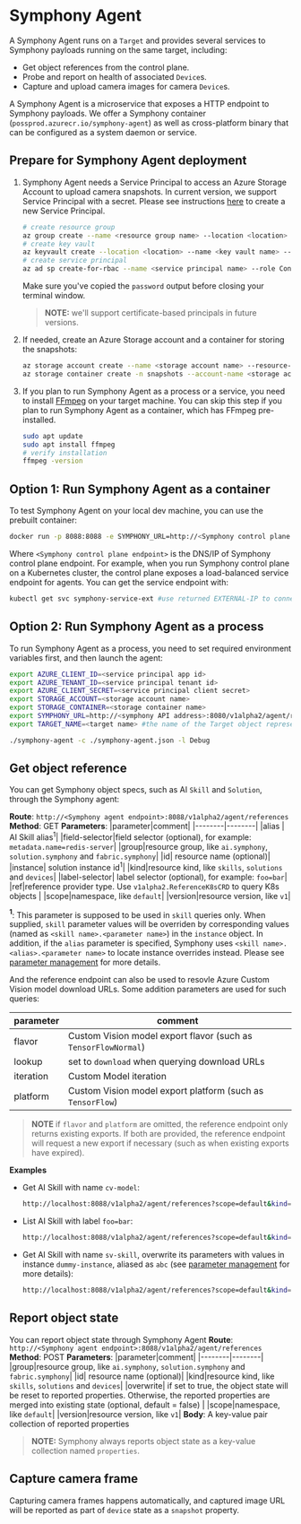 # Symphony Agent

A Symphony Agent runs on a ```Target``` and provides several services to Symphony payloads running on the same target, including:
* Get object references from the control plane.
* Probe and report on health of associated ```Device```s.
* Capture and upload camera images for camera ```Device```s.

A Symphony Agent is a microservice that exposes a HTTP endpoint to Symphony payloads. We offer a Symphony container (```possprod.azurecr.io/symphony-agent```) as well as cross-platform binary that can be configured as a system daemon or service.
## Prepare for Symphony Agent deployment
1. Symphony Agent needs a Service Principal to access an Azure Storage Account to upload camera snapshots. In current version, we support Service Principal with a secret. Please see instructions [here](https://docs.microsoft.com/en-us/azure/developer/go/azure-sdk-authentication-service-principal?tabs=azure-cli#service-principal-secret) to create a new Service Principal.
    ```bash
    # create resource group
    az group create --name <resource group name> --location <location> 
    # create key vault
    az keyvault create --location <location> --name <key vault name> --resource-group <resource group name>
    # create service principal
    az ad sp create-for-rbac --name <service principal name> --role Contributor --scope /subscriptions/<subscription id>/resourceGroups/<resource group name>
    ```
    Make sure you've copied the ```password``` output before closing your terminal window. 

    > **NOTE:** we'll support certificate-based principals in future versions.
2. If needed, create an Azure Storage account and a container for storing the snapshots:
    ```bash
    az storage account create --name <storage account name> --resource-group <resource group name> --location <location> --sku Standard_LRS
    az storage container create -n snapshots --account-name <storage account name>
    ```
3. If you plan to run Symphony Agent as a process or a service, you need to install [FFmpeg](https://ffmpeg.org/) on your target machine. You can skip this step if you plan to run Symphony Agent as a container, which has FFmpeg pre-installed.
    ```bash
    sudo apt update
    sudo apt install ffmpeg
    # verify installation
    ffmpeg -version
    ```
## Option 1: Run Symphony Agent as a container
To test Symphony Agent on your local dev machine, you can use the prebuilt container:

```bash
docker run -p 8088:8088 -e SYMPHONY_URL=http://<Symphony control plane endpoint>:8080/v1alpha2/agent/references -e AZURE_CLIENT_ID=<service principal app id> -e AZURE_TENANT_ID=<service principal tenant id> -e AZURE_CLIENT_SECRET=<service principal client secret> -e STORAGE_ACCOUNT=<storage account name> -e STORAGE_CONTAINER=<storage container name> -e TARGET_NAME=<target name> hbai/symphony-agent:0.1.26
```
Where `<Symphony control plane endpoint>` is the DNS/IP of Symphony control plane endpoint. For example, when you run Symphony control plane on a Kubernetes cluster, the control plane exposes a load-balanced service endpoint for agents. You can get the service endpoint with:
```bash
kubectl get svc symphony-service-ext #use returned EXTERNAL-IP to connect
```

## Option 2: Run Symphony Agent as a process
To run Symphony Agent as a process, you need to set required environment variables first, and then launch the agent:
```bash
export AZURE_CLIENT_ID=<service principal app id>
export AZURE_TENANT_ID=<service principal tenant id>
export AZURE_CLIENT_SECRET=<service principal client secret>
export STORAGE_ACCOUNT=<storage account name>
export STORAGE_CONTAINER=<storage container name>
export SYMPHONY_URL=http://<symphony API address>:8080/v1alpha2/agent/references # point to your local Symphony API endpoint, or the public Symphony API service ednpoint on K8s
export TARGET_NAME=<target name> #the name of the Target object representing the current compute device

./symphony-agent -c ./symphony-agent.json -l Debug
```


## Get object reference
You can get Symphony object specs, such as AI ```Skill``` and ```Solution```, through the Symphony agent:

**Route**: ```http://<Symphony agent endpoint>:8088/v1alpha2/agent/references```
**Method**: GET
**Parameters**:
|parameter|comment|
|--------|--------|
|alias | AI Skill alias<sup>1</sup>|
|field-selector|field selector (optional), for example: ```metadata.name=redis-server```|
|group|resource group, like ```ai.symphony```, ```solution.symphony``` and ```fabric.symphony```|
|id| resource name (optional)|
|instance| solution instance id<sup>1</sup>|
|kind|resource kind, like ```skills```, ```solutions``` and ```devices```|
|label-selector| label selector (optional), for example: ```foo=bar```|
|ref|reference provider type. Use ```v1alpha2.ReferenceK8sCRD``` to query K8s objects |
|scope|namespace, like ```default```|
|version|resource version, like ```v1```|

**<sup>1</sup>**: This parameter is supposed to be used in ```skill``` queries only. When supplied, ```skill``` parameter values will be overriden by corresponding values (named as ```<skill name>.<parameter name>```) in the ```instance``` object. In addition, if the ```alias``` parameter is specified, Symphony uses ```<skill name>.<alias>.<parameter name>``` to locate instance overrides instead. Please see [parameter management](../ai-management/parameter-management.md) for more details.

And the reference endpoint can also be used to resovle Azure Custom Vision model download URLs. Some addition parameters are used for such queries:

|parameter|comment|
|--------|--------|
|flavor| Custom Vision model export flavor (such as ```TensorFlowNormal```)|
|lookup|set to ```download``` when querying download URLs|
|iteration | Custom Model iteration |
|platform| Custom Vision model export platform (such as ```TensorFlow```)|
> **NOTE** if ```flavor``` and ```platform``` are omitted, the reference endpoint only returns existing exports. If both are provided, the reference endpoint will request a new export if necessary (such as when existing exports have expired).


**Examples**

* Get AI Skill with name ```cv-model```:
  ```bash
  http://localhost:8088/v1alpha2/agent/references?scope=default&kind=skills&version=v1&group=ai.symphony&id=cv-model&&ref=v1alpha2.ReferenceK8sCRD
  ```
* List AI Skill with label ```foo=bar```:
  ```bash
  http://localhost:8088/v1alpha2/agent/references?scope=default&kind=skills&version=v1&group=ai.symphony&label-selector=foo=bar&&ref=v1alpha2.ReferenceK8sCRD
  ```
* Get AI Skill with name ```sv-skill```, overwrite its parameters with values in instance ```dummy-instance```, aliased as ```abc``` (see [parameter management](../ai-management/parameter-management.md) for more details):
  ```bash
  http://localhost:8088/v1alpha2/agent/references?scope=default&kind=skills&version=v1&group=ai.symphony&id=cv-skill&ref=v1alpha2.ReferenceK8sCRD&instance=dummy-instance&alias=abc
  ```
## Report object state
You can report object state through Symphony Agent
**Route**: ```http://<Symphony agent endpoint>:8088/v1alpha2/agent/references```
**Method**: POST
**Parameters**:
|parameter|comment|
|--------|--------|
|group|resource group, like ```ai.symphony```, ```solution.symphony``` and ```fabric.symphony```|
|id| resource name (optional)|
|kind|resource kind, like ```skills```, ```solutions``` and ```devices```|
|overwrite| if set to true, the object state will be reset to reported properties. Otherwise, the reported properties are merged into existing state (optional, default = false) |
|scope|namespace, like ```default```|
|version|resource version, like ```v1```|
**Body**: A key-value pair collection of reported properties

>**NOTE:** Symphony always reports object state as a key-value collection named ```properties```.

## Capture camera frame
Capturing camera frames happens automatically, and captured image URL will be reported as part of ```device``` state as a ```snapshot``` property.
